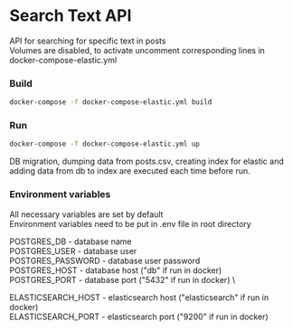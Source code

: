 # Search Text API
API for searching for specific text in posts \
Volumes are disabled, to activate uncomment corresponding lines in docker-compose-elastic.yml
### Build
```bash
docker-compose -f docker-compose-elastic.yml build
```
### Run
```bash
docker-compose -f docker-compose-elastic.yml up
```
DB migration, dumping data from posts.csv, creating index for elastic and adding data from db to index are executed each time before run.
### Environment variables
All necessary variables are set by default \
Environment variables need to be put in .env file in root directory

POSTGRES_DB - database name \
POSTGRES_USER - database user \
POSTGRES_PASSWORD - database user password \
POSTGRES_HOST - database host ("db" if run in docker) \
POSTGRES_PORT - database port ("5432" if run in docker) \ 

ELASTICSEARCH_HOST - elasticsearch host ("elasticsearch" if run in docker) \
ELASTICSEARCH_PORT - elasticsearch port ("9200" if run in docker)